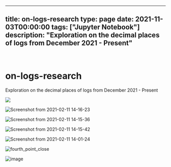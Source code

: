 
---
title: on-logs-research
type: page
date: 2021-11-03T00:00:00
tags: ["Jupyter Notebook"]
description: "Exploration on the decimal places of logs from December 2021 - Present"
---


<br>

# on-logs-research

Exploration on the decimal places of logs from December 2021 - Present

![](raw_images/four.png)

![Screenshot from 2021-02-11 14-16-23](https://user-images.githubusercontent.com/35516367/140437256-ab45d380-cb49-47f9-a8d4-0b6a1339b357.png)

![Screenshot from 2021-02-11 14-15-36](https://user-images.githubusercontent.com/35516367/140437264-c218f13a-7eaa-4ef7-ad23-ca1387f1fbba.png)

![Screenshot from 2021-02-11 14-15-42](https://user-images.githubusercontent.com/35516367/140437267-61a482d9-264b-40f8-94f2-2233b63f4c52.png)

![Screenshot from 2021-02-11 14-01-24](https://user-images.githubusercontent.com/35516367/140437269-6659735d-5117-40be-8367-185dacd94eab.png)

![fourth_point_close](https://user-images.githubusercontent.com/35516367/140437275-28a18374-f029-491e-9bec-a2fa008fc5fd.png)

![image](https://user-images.githubusercontent.com/35516367/205470035-7490c999-baa5-4bfc-9825-a1aa65c5a61d.png)
